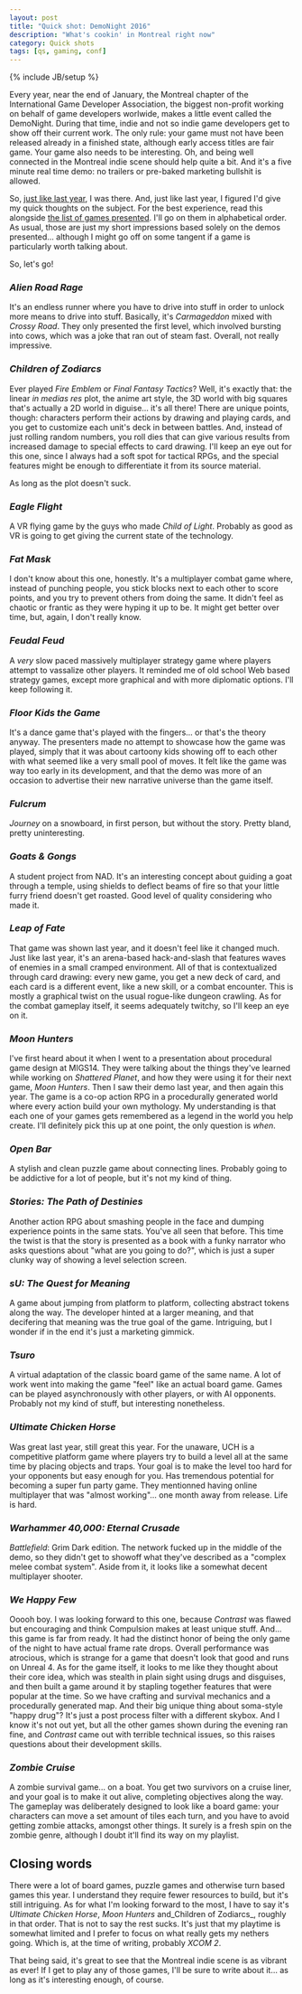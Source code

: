 ```yaml
---
layout: post
title: "Quick shot: DemoNight 2016"
description: "What's cookin' in Montreal right now"
category: Quick shots
tags: [qs, gaming, conf]
---
```

{% include JB/setup %}

Every year, near the end of January, the Montreal chapter of the International Game Developer Association, the biggest non-profit working on behalf of game developers worlwide, makes a little event called the DemoNight. During that time, indie and not so indie game developers get to show off their current work. The only rule: your game must not have been released already in a finished state, although early access titles are fair game. Your game also needs to be interesting. Oh, and being well connected in the Montreal indie scene should help quite a bit. And it's a five minute real time demo: no trailers or pre-baked marketing bullshit is allowed.

So, [just like last year](http://deliriumcorp.com/2015/01/31/on-the-subject-of-demo-nights/), I was there. And, just like last year, I figured I'd give my quick thoughts on the subject. For the best experience, read this alongside [the list of games presented](http://www.igdamontreal.ca/events/demonight-2016/). I'll go on them in alphabetical order. As usual, those are just my short impressions based solely on the demos presented... although I might go off on some tangent if a game is particularly worth talking about.

So, let's go!

### _Alien Road Rage_

It's an endless runner where you have to drive into stuff in order to unlock more means to drive into stuff. Basically, it's _Carmageddon_ mixed with _Crossy Road_. They only presented the first level, which involved bursting into cows, which was a joke that ran out of steam fast. Overall, not really impressive.

### _Children of Zodiarcs_

Ever played _Fire Emblem_ or _Final Fantasy Tactics_? Well, it's exactly that: the linear _in medias res_ plot, the anime art style, the 3D world with big squares that's actually a 2D world in diguise... it's all there! There are unique points, though: characters perform their actions by drawing and playing cards, and you get to customize each unit's deck in between battles. And, instead of just rolling random numbers, you roll dies that can give various results from increased damage to special effects to card drawing. I'll keep an eye out for this one, since I always had a soft spot for tactical RPGs, and the special features might be enough to differentiate it from its source material.

As long as the plot doesn't suck.

### _Eagle Flight_

A VR flying game by the guys who made _Child of Light_. Probably as good as VR is going to get giving the current state of the technology.

### _Fat Mask_

I don't know about this one, honestly. It's a multiplayer combat game where, instead of punching people, you stick blocks next to each other to score points, and you try to prevent others from doing the same. It didn't feel as chaotic or frantic as they were hyping it up to be. It might get better over time, but, again, I don't really know.

### _Feudal Feud_

A _very_ slow paced massively multiplayer strategy game where players attempt to vassalize other players. It reminded me of old school Web based strategy games, except more graphical and with more diplomatic options. I'll keep following it.

### _Floor Kids the Game_

It's a dance game that's played with the fingers... or that's the theory anyway. The presenters made no attempt to showcase how the game was played, simply that it was about cartoony kids showing off to each other with what seemed like a very small pool of moves. It felt like the game was way too early in its development, and that the demo was more of an occasion to advertise their new narrative universe than the game itself.

### _Fulcrum_

_Journey_ on a snowboard, in first person, but without the story. Pretty bland, pretty uninteresting.

### _Goats & Gongs_

A student project from NAD. It's an interesting concept about guiding a goat through a temple, using shields to deflect beams of fire so that your little furry friend doesn't get roasted. Good level of quality considering who made it.

### _Leap of Fate_

That game was shown last year, and it doesn't feel like it changed much. Just like last year, it's an arena-based hack-and-slash that features waves of enemies in a small cramped environment. All of that is contextualized through card drawing: every new game, you get a new deck of card, and each card is a different event, like a new skill, or a combat encounter. This is mostly a graphical twist on the usual rogue-like dungeon crawling. As for the combat gameplay itself, it seems adequately twitchy, so I'll keep an eye on it.

### _Moon Hunters_

I've first heard about it when I went to a presentation about procedural game design at MIGS14. They were talking about the things they've learned while working on _Shattered Planet_, and how they were using it for their next game, _Moon Hunters_. Then I saw their demo last year, and then again this year. The game is a co-op action RPG in a procedurally generated world where every action build your own mythology. My understanding is that each one of your games gets remembered as a legend in the world you help create. I'll definitely pick this up at one point, the only question is _when_.

### _Open Bar_

A stylish and clean puzzle game about connecting lines. Probably going to be addictive for a lot of people, but it's not my kind of thing.

### _Stories: The Path of Destinies_

Another action RPG about smashing people in the face and dumping experience points in the same stats. You've all seen that before. This time the twist is that the story is presented as a book with a funky narrator who asks questions about "what are you going to do?", which is just a super clunky way of showing a level selection screen.

### _sU: The Quest for Meaning_

A game about jumping from platform to platform, collecting abstract tokens along the way. The developer hinted at a larger meaning, and that decifering that meaning was the true goal of the game. Intriguing, but I wonder if in the end it's just a marketing gimmick.

### _Tsuro_

A virtual adaptation of the classic board game of the same name. A lot of work went into making the game "feel" like an actual board game. Games can be played asynchronously with other players, or with AI opponents. Probably not my kind of stuff, but interesting nonetheless.

### _Ultimate Chicken Horse_

Was great last year, still great this year. For the unaware, UCH is a competitive platform game where players try to build a level all at the same time by placing objects and traps. Your goal is to make the level too hard for your opponents but easy enough for you. Has tremendous potential for becoming a super fun party game. They mentionned having online multiplayer that was "almost working"... one month away from release. Life is hard.

### _Warhammer 40,000: Eternal Crusade_

_Battlefield_: Grim Dark edition. The network fucked up in the middle of the demo, so they didn't get to showoff what they've described as a "complex melee combat system". Aside from it, it looks like a somewhat decent multiplayer shooter.

### _We Happy Few_

Ooooh boy. I was looking forward to this one, because _Contrast_ was flawed but encouraging and think Compulsion makes at least unique stuff. And... this game is far from ready. It had the distinct honor of being the only game of the night to have actual frame rate drops. Overall performance was atrocious, which is strange for a game that doesn't look that good and runs on Unreal 4. As for the game itself, it looks to me like they thought about their core idea, which was stealth in plain sight using drugs and disguises, and then built a game around it by stapling together features that were popular at the time. So we have crafting and survival mechanics and a procedurally generated map. And their big unique thing about soma-style "happy drug"? It's just a post process filter with a different skybox. And I know it's not out yet, but all the other games shown during the evening ran fine, and _Contrast_ came out with terrible technical issues, so this raises questions about their development skills.

### _Zombie Cruise_

A zombie survival game... on a boat. You get two survivors on a cruise liner, and your goal is to make it out alive, completing objectives along the way. The gameplay was deliberately designed to look like a board game: your characters can move a set amount of tiles each turn, and you have to avoid getting zombie attacks, amongst other things. It surely is a fresh spin on the zombie genre, although I doubt it'll find its way on my playlist.

## Closing words

There were a lot of board games, puzzle games and otherwise turn based games this year. I understand they require fewer resources to build, but it's still intriguing. As for what I'm looking forward to the most, I have to say it's _Ultimate Chicken Horse_, _Moon Hunters_ and_Children of Zodiarcs_, roughly in that order. That is not to say the rest sucks. It's just that my playtime is somewhat limited and I prefer to focus on what really gets my nethers going. Which is, at the time of writing, probably _XCOM 2_.

That being said, it's great to see that the Montreal indie scene is as vibrant as ever! If I get to play any of those games, I'll be sure to write about it... as long as it's interesting enough, of course.
